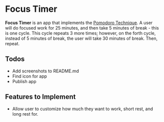 # Focus Timer

**Focus Timer** is an app that implements the [Pomodoro Technique](https://en.wikipedia.org/wiki/Pomodoro_Technique).
A user will do focused work for 25 minutes, and then take 5 minutes of break - this is one cycle. This cycle repeats
3 more times; however, on the forth cycle, instead of 5 minutes of break, the user will
take 30 minutes of break. Then, repeat.

## Todos

- Add screenshots to README.md
- Find icon for app
- Publish app

## Features to Implement

- Allow user to customize how much they want to work, short rest, and long rest for.
